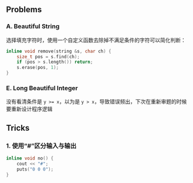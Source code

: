 ## Problems

### A. Beautiful String

选择填充字符时，使用一个自定义函数去除掉不满足条件的字符可以简化判断：  
```cpp
inline void remove(string &s, char ch) {
    size_t pos = s.find(ch);
    if (pos > s.length()) return;
    s.erase(pos, 1);
}
```

### E. Long Beautiful Integer

没有看清条件是 `y >= x`，以为是 `y > x`，导致错误频出，下次在重新审题的时候要重新设计程序逻辑

## Tricks

### 1. 使用“#”区分输入与输出
```cpp
inline void no() {
    cout << "#";
    puts("0 0 0");
}
```